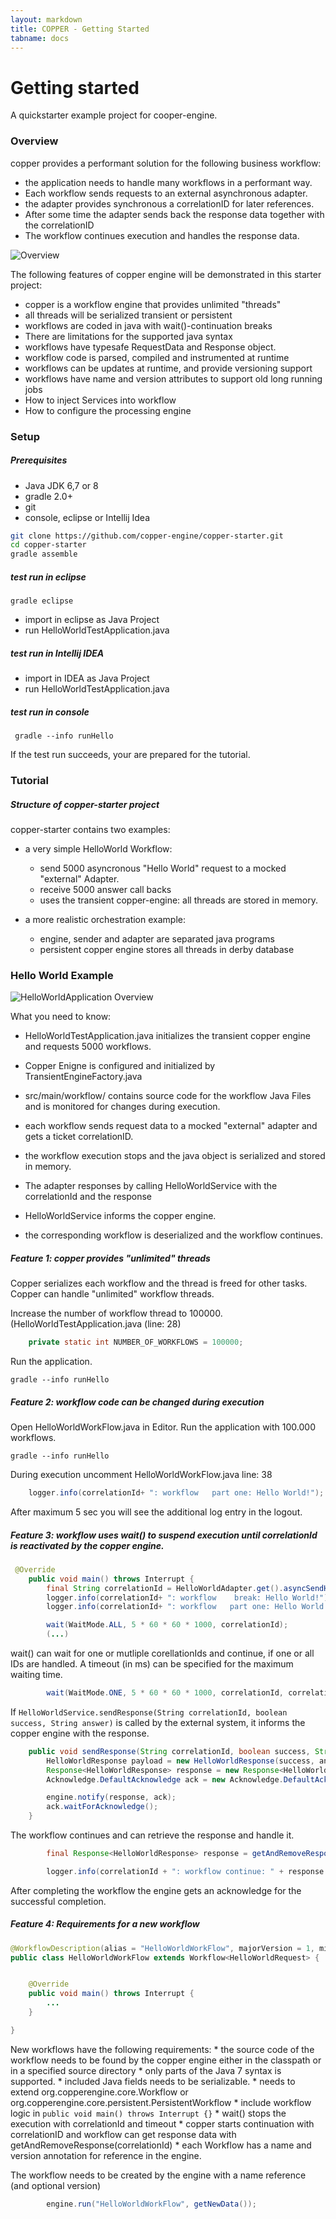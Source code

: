 ```yaml
---
layout: markdown
title: COPPER - Getting Started
tabname: docs
---
```


Getting started
=================

A quickstarter example project for cooper-engine.

### Overview

copper provides a performant solution for the following business workflow:

- the application needs to handle many workflows in a performant way.
- Each workflow sends requests to an external asynchronous adapter. 
- the adapter provides synchronous a correlationID for later references.
- After some time the adapter sends back the response data together with the correlationID
- The workflow continues execution and handles the response data.

![Overview](/images/gs-copper-overview.png)

The following features of copper engine will be demonstrated in this starter project:

- copper is a workflow engine that provides unlimited "threads" 
- all threads will be serialized transient or persistent
- workflows are coded in java with wait()-continuation breaks
- There are limitations for the supported java syntax
- workflows have typesafe RequestData and Response object.
- workflow code is parsed, compiled and instrumented at runtime
- workflows can be updates at runtime, and provide versioning support
- workflows have name and version attributes to support old long running jobs
- How to inject Services into workflow
- How to configure the processing engine

### Setup

##### Prerequisites

- Java JDK 6,7 or 8 
- gradle 2.0+
- git
- console, eclipse or Intellij Idea

```sh
git clone https://github.com/copper-engine/copper-starter.git
cd copper-starter
gradle assemble
```

##### test run in eclipse

	gradle eclipse

- import in eclipse as Java Project
- run HelloWorldTestApplication.java

##### test run in Intellij IDEA

- import in IDEA as Java Project
- run HelloWorldTestApplication.java

##### test run in console
	 gradle --info runHello

If the test run succeeds, your are prepared for the tutorial.

### Tutorial

##### Structure of copper-starter project

copper-starter contains two examples:

- a very simple HelloWorld Workflow:
	- send 5000 asyncronous "Hello World" request to a mocked "external" Adapter.
	- receive 5000 answer call backs
	- uses the transient copper-engine: all threads are stored in memory.

- a more realistic orchestration example:
    - engine, sender and adapter are separated java programs
    - persistent copper engine stores all threads in derby database

### Hello World Example

![HelloWorldApplication Overview](/images/gs-copper1.png)

What you need to know:

- HelloWorldTestApplication.java initializes the transient copper engine and requests 5000 workflows. 
- Copper Enigne is configured and initialized by TransientEngineFactory.java
- src/main/workflow/ contains source code for the workflow Java Files and is monitored for changes during execution.

- each workflow sends request data to a mocked "external" adapter and gets a ticket correlationID.
- the workflow execution stops and the java object is serialized and stored in memory.
- The adapter responses by calling HelloWorldService with the correlationId and the response
- HelloWorldService informs the copper engine.
- the corresponding workflow is deserialized and the workflow continues.




##### Feature 1: copper provides "unlimited" threads

Copper serializes each workflow and the thread is freed for other tasks. Copper can handle "unlimited" workflow threads.

Increase the number of workflow thread to 100000. (HelloWorldTestApplication.java (line: 28)

```Java
	private static int NUMBER_OF_WORKFLOWS = 100000;
```

Run the application.

	gradle --info runHello


##### Feature 2: workflow code can be changed during execution

Open HelloWorldWorkFlow.java in Editor.
Run the application with 100.000 workflows.
	
	gradle --info runHello

During execution uncomment HelloWorldWorkFlow.java line: 38
```Java
	logger.info(correlationId+ ": workflow   part one: Hello World!");
```

After maximum 5 sec you will see the additional log entry in the logout.

##### Feature 3: workflow uses wait() to suspend execution until correlationId is reactivated by the copper engine.

```Java
 @Override
    public void main() throws Interrupt {
        final String correlationId = HelloWorldAdapter.get().asyncSendHelloWorld(getData());
        logger.info(correlationId+ ": workflow    break: Hello World!");
        logger.info(correlationId+ ": workflow   part one: Hello World!");

        wait(WaitMode.ALL, 5 * 60 * 60 * 1000, correlationId);
        (...)
```

wait() can wait for one or mutliple corellationIds and continue, if one or all IDs are handled.
A timeout (in ms) can be specified for the maximum waiting time.

```Java
        wait(WaitMode.ONE, 5 * 60 * 60 * 1000, correlationId, correlationId2, correlationId3);
```

If  `HelloWorldService.sendResponse(String correlationId, boolean success, String answer)` is called by the external system, it informs the copper engine with the response.

```Java
    public void sendResponse(String correlationId, boolean success, String answer) {
        HelloWorldResponse payload = new HelloWorldResponse(success, answer);
        Response<HelloWorldResponse> response = new Response<HelloWorldResponse>(correlationId, payload, null);
        Acknowledge.DefaultAcknowledge ack = new Acknowledge.DefaultAcknowledge();

        engine.notify(response, ack);
        ack.waitForAcknowledge();
    }
```

The workflow continues and can retrieve the response and handle it.
```Java
        final Response<HelloWorldResponse> response = getAndRemoveResponse(correlationId);

        logger.info(correlationId + ": workflow continue: " + response.getResponse().getAnswer());
```
After completing the workflow the engine gets an acknowledge for the successful completion.

##### Feature 4: Requirements for a new workflow

```Java
@WorkflowDescription(alias = "HelloWorldWorkFlow", majorVersion = 1, minorVersion = 0, patchLevelVersion = 0)
public class HelloWorldWorkFlow extends Workflow<HelloWorldRequest> {


    @Override
    public void main() throws Interrupt {
    	...
    }

}
```

New workflows have the following requirements:
	* the source code of the workflow needs to be found by the copper engine either in the classpath or in a specified source directory
	* only parts of the Java 7 syntax is supported.
	* included Java fields needs to be serializable.
	* needs to extend org.copperengine.core.Workflow or org.copperengine.core.persistent.PersistentWorkflow
	* include workflow logic in `public void main() throws Interrupt {}`
	* wait() stops the execution with correlationId and timeout
	* copper starts continuation with correlationID and workflow can get response data with getAndRemoveResponse(correlationId)
	* each Workflow has a name and version annotation for reference in the engine.

The workflow needs to be created by the engine with a name reference (and optional version)

```Java
        engine.run("HelloWorldWorkFlow", getNewData());
```



